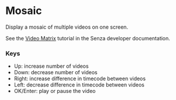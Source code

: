 # Mosaic

Display a mosaic of multiple videos on one screen.

See the [Video Matrix](https://developer.synamedia.com/senza/docs/video-matrix) tutorial in the Senza developer documentation.

### Keys

* Up: increase number of videos
* Down: decrease number of videos
* Right: increase difference in timecode between videos
* Left: decrease difference in timecode between videos
* OK/Enter: play or pause the video
